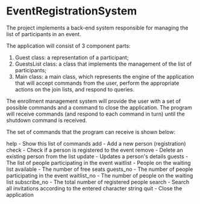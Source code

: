 # EventRegistrationSystem

The project implements a back-end system responsible for managing the list of participants in an event. 

The application will consist of 3 component parts:
1. Guest class: a representation of a participant;
2. GuestsList class: a class that implements the management of the list of participants;
3. Main class: a main class, which represents the engine of the application that will accept commands from the user, perform the appropriate actions on the join lists, and respond to queries.

The enrollment management system will provide the user with a set of possible commands and a command to close the application. 
The program will receive commands (and respond to each command in turn) until the shutdown command is received. 

The set of commands that the program can receive is shown below: 

help - Show this list of commands
add - Add a new person (registration)
check - Check if a person is registered to the event
remove - Delete an existing person from the list
update - Updates a person's details
guests - The list of people participating in the event
waitlist - People on the waiting list
available - The number of free seats
guests_no - The number of people participating in the event
waitlist_no - The number of people on the waiting list
subscribe_no - The total number of registered people
search - Search all invitations according to the entered character string
quit - Close the application
